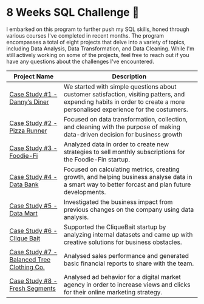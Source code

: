  # 8 Weeks SQL Challenge :thought_balloon:

I embarked on this program to further push my SQL skills, honed through various courses I've completed in recent months. 
The program encompasses a total of eight projects that delve into a variety of topics, including Data Analysis, Data Transformation, and Data Cleaning. 
While I'm still actively working on some of the projects, feel free to reach out if you have any questions about the challenges I've encountered.

| Project Name| Description |
|-------------|-------------|
|[Case Study #1 - Danny’s Diner](https://github.com/Sebsram/Case-Study-Danny-s-Dinner)|We started with simple questions about customer satisfaction, visiting patters, and expending habits in order to create a more personalised experience for the costumers. |
|[Case Study #2 - Pizza Runner](https://github.com/Sebsram/Case-Study---Pizza-Runner)|Focused on data transformation, collection, and cleaning with the purpose of making data-driven decision for business growth |
|[Case Study #3 - Foodie-Fi](https://github.com/Sebsram/Case-Study-Foodie-Fi)|Analyzed data in order to create new strategies to sell monthly subscriptions for the Foodie-Fin startup.|
|[Case Study #4 - Data Bank](https://github.com/Sebsram/Case-Study-Data-Bank)|Focused on calculating metrics, creating growth, and helping business analyse data in a smart way to better forcast and plan future developments.|
|[Case Study #5 - Data Mart](https://github.com/Sebsram/Case-Study-Data-Mart)|Investigated the business impact from previous changes on the company using data analysis. |
|[Case Study #6 - Clique Bait](https://github.com/Sebsram/Case-Study-Clique-Bait)|Supported the CliqueBait startup by analyzing internal datasets and came up with creative solutions for business obstacles. |
|[Case Study #7 - Balanced Tree Clothing Co.](https://github.com/Sebsram/Case-Study-Balanced-Tree)|Analysed sales performance and generated basic financial reports to share with the team.|
|[Case Study #8 - Fresh Segments](https://github.com/Sebsram/Case-Study-Fresh-Segments)|Analysed ad behavior for a digital market agency in order to increase views and clicks for their online marketing strategy.|
